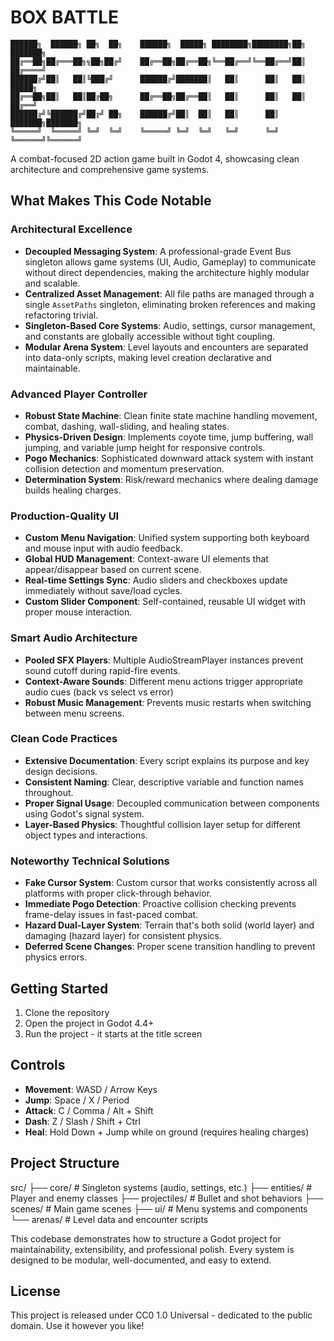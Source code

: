 # BOX BATTLE

```
██████╗  ██████╗ ██╗  ██╗    ██████╗  █████╗ ████████╗████████╗██╗     ███████╗
██╔══██╗██╔═══██╗╗██╗██╔╝    ██╔══██╗██╔══██╗╚══██╔══╝╚══██╔══╝██║     ██╔════╝
██████╔╝██║   ██║╚███╔╝      ██████╔╝███████║   ██║      ██║   ██║     █████╗  
██╔══██╗██║   ██║██╔██╗      ██╔══██╗██╔══██║   ██║      ██║   ██║     ██╔══╝  
██████╔╝╚██████╔╝██╔╝ ██╗    ██████╔╝██║  ██║   ██║      ██║   ███████╗███████╗
╚═════╝  ╚═════╝ ╚═╝  ╚═╝    ╚═════╝ ╚═╝  ╚═╝   ╚═╝      ╚═╝   ╚══════╝╚══════╝
```

A combat-focused 2D action game built in Godot 4, showcasing clean architecture and comprehensive game systems.

## What Makes This Code Notable

### Architectural Excellence
- **Decoupled Messaging System**: A professional-grade Event Bus singleton allows game systems (UI, Audio, Gameplay) to communicate without direct dependencies, making the architecture highly modular and scalable.
- **Centralized Asset Management**: All file paths are managed through a single `AssetPaths` singleton, eliminating broken references and making refactoring trivial.
- **Singleton-Based Core Systems**: Audio, settings, cursor management, and constants are globally accessible without tight coupling.
- **Modular Arena System**: Level layouts and encounters are separated into data-only scripts, making level creation declarative and maintainable.

### Advanced Player Controller
- **Robust State Machine**: Clean finite state machine handling movement, combat, dashing, wall-sliding, and healing states.
- **Physics-Driven Design**: Implements coyote time, jump buffering, wall jumping, and variable jump height for responsive controls.
- **Pogo Mechanics**: Sophisticated downward attack system with instant collision detection and momentum preservation.
- **Determination System**: Risk/reward mechanics where dealing damage builds healing charges.

### Production-Quality UI
- **Custom Menu Navigation**: Unified system supporting both keyboard and mouse input with audio feedback.
- **Global HUD Management**: Context-aware UI elements that appear/disappear based on current scene.
- **Real-time Settings Sync**: Audio sliders and checkboxes update immediately without save/load cycles.
- **Custom Slider Component**: Self-contained, reusable UI widget with proper mouse interaction.

### Smart Audio Architecture
- **Pooled SFX Players**: Multiple AudioStreamPlayer instances prevent sound cutoff during rapid-fire events.
- **Context-Aware Sounds**: Different menu actions trigger appropriate audio cues (back vs select vs error)
- **Robust Music Management**: Prevents music restarts when switching between menu screens.

### Clean Code Practices
- **Extensive Documentation**: Every script explains its purpose and key design decisions.
- **Consistent Naming**: Clear, descriptive variable and function names throughout.
- **Proper Signal Usage**: Decoupled communication between components using Godot's signal system.
- **Layer-Based Physics**: Thoughtful collision layer setup for different object types and interactions.

### Noteworthy Technical Solutions
- **Fake Cursor System**: Custom cursor that works consistently across all platforms with proper click-through behavior.
- **Immediate Pogo Detection**: Proactive collision checking prevents frame-delay issues in fast-paced combat.
- **Hazard Dual-Layer System**: Terrain that's both solid (world layer) and damaging (hazard layer) for consistent physics.
- **Deferred Scene Changes**: Proper scene transition handling to prevent physics errors.

## Getting Started

1. Clone the repository
2. Open the project in Godot 4.4+
3. Run the project - it starts at the title screen

## Controls

- **Movement**: WASD / Arrow Keys
- **Jump**: Space / X / Period
- **Attack**: C / Comma / Alt + Shift
- **Dash**: Z / Slash / Shift + Ctrl
- **Heal**: Hold Down + Jump while on ground (requires healing charges)

## Project Structure

src/
├── core/ # Singleton systems (audio, settings, etc.)
├── entities/ # Player and enemy classes
├── projectiles/ # Bullet and shot behaviors
├── scenes/ # Main game scenes
├── ui/ # Menu systems and components
└── arenas/ # Level data and encounter scripts

This codebase demonstrates how to structure a Godot project for maintainability, extensibility, and professional polish. Every system is designed to be modular, well-documented, and easy to extend.

## License

This project is released under CC0 1.0 Universal - dedicated to the public domain. Use it however you like!